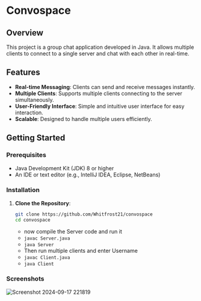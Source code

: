 # Convospace 

## Overview
This project is a group chat application developed in Java. It allows multiple clients to connect to a single server and chat with each other in real-time.

## Features
- **Real-time Messaging**: Clients can send and receive messages instantly.
- **Multiple Clients**: Supports multiple clients connecting to the server simultaneously.
- **User-Friendly Interface**: Simple and intuitive user interface for easy interaction.
- **Scalable**: Designed to handle multiple users efficiently.

## Getting Started


### Prerequisites
- Java Development Kit (JDK) 8 or higher
- An IDE or text editor (e.g., IntelliJ IDEA, Eclipse, NetBeans)

### Installation
1. **Clone the Repository**:
   ```bash
   git clone https://github.com/Whitfrost21/convospace
   cd convospace
   ```
   - now compile the Server code and run it
   - `javac Server.java`
   - `java Server`
   - Then run multiple clients and enter Username
   - `javac Client.java`
   - `java Client`

### Screenshots
![Screenshot 2024-09-17 221819](https://github.com/user-attachments/assets/e6b892f4-4e4b-41c9-804c-48467f1450a5)
